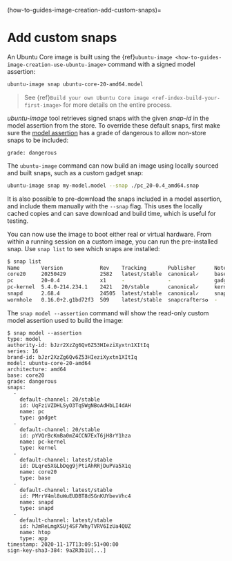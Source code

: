 (how-to-guides-image-creation-add-custom-snaps)=
# Add custom snaps

An Ubuntu Core image is built using the {ref}`ubuntu-image <how-to-guides-image-creation-use-ubuntu-image>` command with a signed model assertion:

```bash
ubuntu-image snap ubuntu-core-20-amd64.model
```

> See {ref}`Build your own Ubuntu Core image <ref-index-build-your-first-image>` for more details on the entire process.

_ubuntu-image_ tool retrieves signed snaps with the given _snap-id_ in the model assertion from the store. To override these default snaps, first make sure the [model assertion](/reference/assertions/model.md#model-assertion-fields) has a grade of dangerous to allow non-store snaps to be included:

```
grade: dangerous
```

The `ubuntu-image` command can now build an image using locally sourced and built snaps, such as a custom gadget snap:

```bash
ubuntu-image snap my-model.model --snap ./pc_20-0.4_amd64.snap
```

It is also possible to pre-download the snaps included in a model assertion, and include them manually with the `--snap` flag. This uses the locally cached copies and can save download and build time, which is useful for testing.

You can now use the image to boot either real or virtual hardware. From within a running session on a custom image, you can run the pre-installed snap. Use `snap list` to see which snaps are installed:

```bash
$ snap list
Name       Version            Rev    Tracking       Publisher      Notes
core20     20250429           2582   latest/stable  canonical✓     base
pc         20-0.4             x1     -              -              gadget
pc-kernel  5.4.0-214.234.1    2421   20/stable      canonical✓     kernel
snapd      2.68.4             24505  latest/stable  canonical✓     snapd
wormhole   0.16.0+2.g1bd72f3  509    latest/stable  snapcrafters✪  -
```

The `snap model --assertion` command will show the read-only custom model assertion used to build the image:

```
$ snap model --assertion
type: model
authority-id: bJzr2XzZg6Qv6Z53HIeziXyxtn1XItIq
series: 16
brand-id: bJzr2XzZg6Qv6Z53HIeziXyxtn1XItIq
model: ubuntu-core-20-amd64
architecture: amd64
base: core20
grade: dangerous
snaps:
  -
    default-channel: 20/stable
    id: UqFziVZDHLSyO3TqSWgNBoAdHbLI4dAH
    name: pc
    type: gadget
  -
    default-channel: 20/stable
    id: pYVQrBcKmBa0mZ4CCN7ExT6jH8rY1hza
    name: pc-kernel
    type: kernel
  -
    default-channel: latest/stable
    id: DLqre5XGLbDqg9jPtiAhRRjDuPVa5X1q
    name: core20
    type: base
  -
    default-channel: latest/stable
    id: PMrrV4ml8uWuEUDBT8dSGnKUYbevVhc4
    name: snapd
    type: snapd
  -
    default-channel: latest/stable
    id: hJmReLmgXSUj4SF7WhyTVRV6IzUa4QUZ
    name: htop
    type: app
timestamp: 2020-11-17T13:09:51+00:00
sign-key-sha3-384: 9aZR3b1U[...]
```

